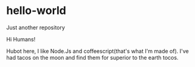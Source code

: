 # hello-world
Just another repository

Hi Humans!

Hubot here, I like Node.Js and coffeescript(that's what I'm made of). I've had tacos on the moon and find them for superior to the earth tocos.
